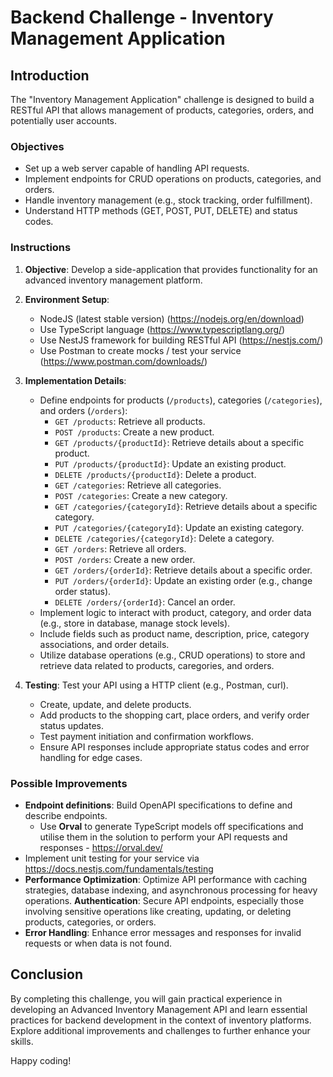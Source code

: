
# Backend Challenge - Inventory Management Application

## Introduction

The "Inventory Management Application" challenge is designed to build a RESTful API that allows management of products, categories, orders, and potentially user accounts.

### Objectives

- Set up a web server capable of handling API requests.
- Implement endpoints for CRUD operations on products, categories, and orders.
- Handle inventory management (e.g., stock tracking, order fulfillment).
- Understand HTTP methods (GET, POST, PUT, DELETE) and status codes.

### Instructions

1. **Objective**: Develop a side-application that provides functionality for an advanced inventory management platform.

2. **Environment Setup**:
   - NodeJS (latest stable version) (https://nodejs.org/en/download)
   - Use TypeScript language (https://www.typescriptlang.org/)
   - Use NestJS framework for building RESTful API (https://nestjs.com/)
   - Use Postman to create mocks / test your service (https://www.postman.com/downloads/)
3. **Implementation Details**: 
   - Define endpoints for products (`/products`), categories (`/categories`), and orders (`/orders`):
     - `GET /products`: Retrieve all products.
     - `POST /products`: Create a new product.
     - `GET /products/{productId}`: Retrieve details about a specific product.
     - `PUT /products/{productId}`: Update an existing product.
     - `DELETE /products/{productId}`: Delete a product.
     - `GET /categories`: Retrieve all categories.
     - `POST /categories`: Create a new category.
     - `GET /categories/{categoryId}`: Retrieve details about a specific category.
     - `PUT /categories/{categoryId}`: Update an existing category.
     - `DELETE /categories/{categoryId}`: Delete a category.
     - `GET /orders`: Retrieve all orders.
     - `POST /orders`: Create a new order.
     - `GET /orders/{orderId}`: Retrieve details about a specific order.
     - `PUT /orders/{orderId}`: Update an existing order (e.g., change order status).
     - `DELETE /orders/{orderId}`: Cancel an order.
   - Implement logic to interact with product, category, and order data (e.g., store in database, manage stock levels).
   - Include fields such as product name, description, price, category associations, and order details.
   - Utilize database operations (e.g., CRUD operations) to store and retrieve data related to products, caregories, and orders.

4. **Testing**: Test your API using a HTTP client (e.g., Postman, curl).
   - Create, update, and delete products.
   - Add products to the shopping cart, place orders, and verify order status updates.
   - Test payment initiation and confirmation workflows.
   - Ensure API responses include appropriate status codes and error handling for edge cases.

### Possible Improvements

- **Endpoint definitions**: Build OpenAPI specifications to define and describe endpoints.
  - Use **Orval** to generate TypeScript models off specifications and utilise them in the solution to perform your API requests and responses - https://orval.dev/
- Implement unit testing for your service via https://docs.nestjs.com/fundamentals/testing
- **Performance Optimization**: Optimize API performance with caching strategies, database indexing, and asynchronous processing for heavy operations.
**Authentication**: Secure API endpoints, especially those involving sensitive operations like creating, updating, or deleting products, categories, or orders.
- **Error Handling**: Enhance error messages and responses for invalid requests or when data is not found.

## Conclusion

By completing this challenge, you will gain practical experience in developing an Advanced Inventory Management API and learn essential practices for backend development in the context of inventory platforms. Explore additional improvements and challenges to further enhance your skills.

Happy coding!
